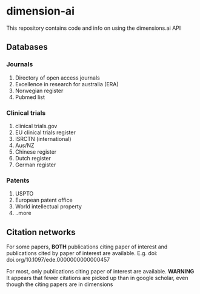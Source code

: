 # dimension-ai
This repository contains code and info on using the dimensions.ai API

## Databases

### Journals
1. Directory of open access journals
2. Excellence in research for australia (ERA)
3. Norwegian register
4. Pubmed list

### Clinical trials
1. clinical trials.gov
2. EU clinical trials register
3. ISRCTN (international)
4. Aus/NZ 
5. Chinese register
6. Dutch register
7. German register

### Patents
1. USPTO
2. European patent office
3. World intellectual property
4. ..more

## Citation networks
For some papers, **BOTH** publications citing paper of interest and publications cited by paper of interest are available. 
E.g. doi: doi.org/10.1097/ede.0000000000000457

For most, only publications citing paper of interest are available. 
**WARNING** It appears that fewer citations are picked up than in google scholar, even though the citing papers are in dimensions
